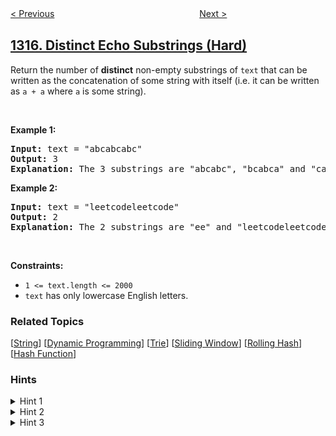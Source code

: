 <!--|This file generated by command(leetcode description); DO NOT EDIT.    |-->
<!--+----------------------------------------------------------------------+-->
<!--|@author    awesee <openset.wang@gmail.com>                           |-->
<!--|@link      https://github.com/awesee                                 |-->
<!--|@home      https://github.com/awesee/leetcode                        |-->
<!--+----------------------------------------------------------------------+-->

[< Previous](../sum-of-nodes-with-even-valued-grandparent "Sum of Nodes with Even-Valued Grandparent")
　　　　　　　　　　　　　　　　
[Next >](../convert-integer-to-the-sum-of-two-no-zero-integers "Convert Integer to the Sum of Two No-Zero Integers")

## [1316. Distinct Echo Substrings (Hard)](https://leetcode.com/problems/distinct-echo-substrings "不同的循环子字符串")

<p>Return the number of <strong>distinct</strong> non-empty substrings of <code>text</code>&nbsp;that can be written as the concatenation of some string with itself (i.e. it can be written as <code>a + a</code>&nbsp;where <code>a</code> is some string).</p>

<p>&nbsp;</p>
<p><strong>Example 1:</strong></p>

<pre>
<strong>Input:</strong> text = &quot;abcabcabc&quot;
<strong>Output:</strong> 3
<b>Explanation: </b>The 3 substrings are &quot;abcabc&quot;, &quot;bcabca&quot; and &quot;cabcab&quot;.
</pre>

<p><strong>Example 2:</strong></p>

<pre>
<strong>Input:</strong> text = &quot;leetcodeleetcode&quot;
<strong>Output:</strong> 2
<b>Explanation: </b>The 2 substrings are &quot;ee&quot; and &quot;leetcodeleetcode&quot;.
</pre>

<p>&nbsp;</p>
<p><strong>Constraints:</strong></p>

<ul>
	<li><code>1 &lt;= text.length &lt;= 2000</code></li>
	<li><code>text</code>&nbsp;has only lowercase English letters.</li>
</ul>

### Related Topics
  [[String](../../tag/string/README.md)]
  [[Dynamic Programming](../../tag/dynamic-programming/README.md)]
  [[Trie](../../tag/trie/README.md)]
  [[Sliding Window](../../tag/sliding-window/README.md)]
  [[Rolling Hash](../../tag/rolling-hash/README.md)]
  [[Hash Function](../../tag/hash-function/README.md)]

### Hints
<details>
<summary>Hint 1</summary>
Given a substring of the text, how to check if it can be written as the concatenation of a string with itself ?
</details>

<details>
<summary>Hint 2</summary>
We can do that in linear time, a faster way is to use hashing.
</details>

<details>
<summary>Hint 3</summary>
Try all substrings and use hashing to check them.
</details>
